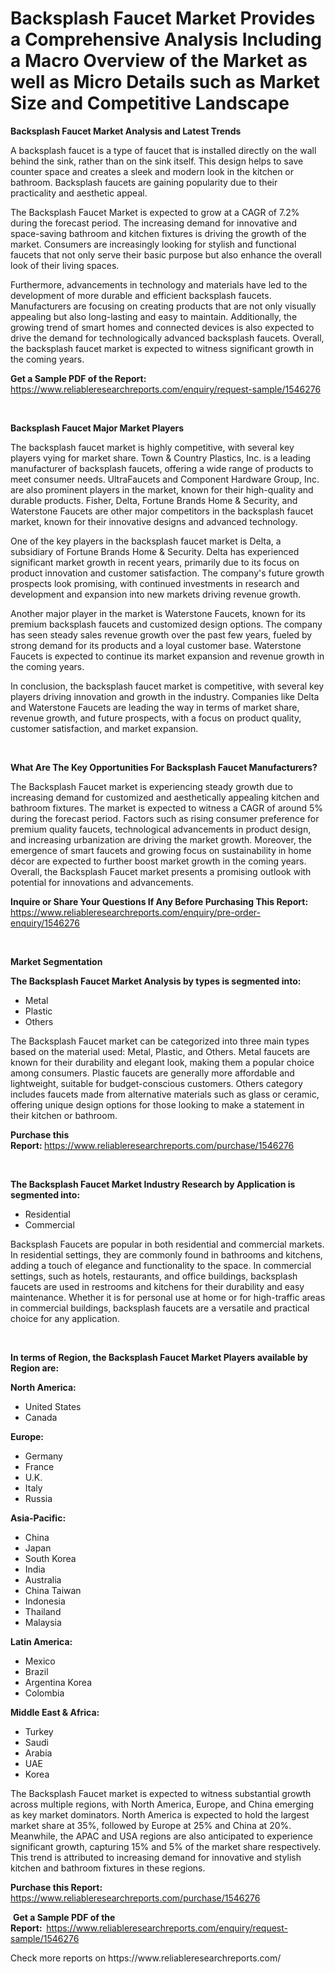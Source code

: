 <p><h1>Backsplash Faucet Market Provides a Comprehensive Analysis Including a Macro Overview of the Market as well as Micro Details such as Market Size and Competitive Landscape</h1></p><p><strong>Backsplash Faucet Market Analysis and Latest Trends</strong></p>
<p><p>A backsplash faucet is a type of faucet that is installed directly on the wall behind the sink, rather than on the sink itself. This design helps to save counter space and creates a sleek and modern look in the kitchen or bathroom. Backsplash faucets are gaining popularity due to their practicality and aesthetic appeal.</p><p>The Backsplash Faucet Market is expected to grow at a CAGR of 7.2% during the forecast period. The increasing demand for innovative and space-saving bathroom and kitchen fixtures is driving the growth of the market. Consumers are increasingly looking for stylish and functional faucets that not only serve their basic purpose but also enhance the overall look of their living spaces.</p><p>Furthermore, advancements in technology and materials have led to the development of more durable and efficient backsplash faucets. Manufacturers are focusing on creating products that are not only visually appealing but also long-lasting and easy to maintain. Additionally, the growing trend of smart homes and connected devices is also expected to drive the demand for technologically advanced backsplash faucets. Overall, the backsplash faucet market is expected to witness significant growth in the coming years.</p></p>
<p><strong>Get a Sample PDF of the Report:&nbsp;</strong> <a href="https://www.reliableresearchreports.com/enquiry/request-sample/1546276">https://www.reliableresearchreports.com/enquiry/request-sample/1546276</a></p>
<p>&nbsp;</p>
<p><strong>Backsplash Faucet Major Market Players</strong></p>
<p><p>The backsplash faucet market is highly competitive, with several key players vying for market share. Town & Country Plastics, Inc. is a leading manufacturer of backsplash faucets, offering a wide range of products to meet consumer needs. UltraFaucets and Component Hardware Group, Inc. are also prominent players in the market, known for their high-quality and durable products. Fisher, Delta, Fortune Brands Home & Security, and Waterstone Faucets are other major competitors in the backsplash faucet market, known for their innovative designs and advanced technology.</p><p>One of the key players in the backsplash faucet market is Delta, a subsidiary of Fortune Brands Home & Security. Delta has experienced significant market growth in recent years, primarily due to its focus on product innovation and customer satisfaction. The company's future growth prospects look promising, with continued investments in research and development and expansion into new markets driving revenue growth.</p><p>Another major player in the market is Waterstone Faucets, known for its premium backsplash faucets and customized design options. The company has seen steady sales revenue growth over the past few years, fueled by strong demand for its products and a loyal customer base. Waterstone Faucets is expected to continue its market expansion and revenue growth in the coming years.</p><p>In conclusion, the backsplash faucet market is competitive, with several key players driving innovation and growth in the industry. Companies like Delta and Waterstone Faucets are leading the way in terms of market share, revenue growth, and future prospects, with a focus on product quality, customer satisfaction, and market expansion.</p></p>
<p>&nbsp;</p>
<p><strong>What Are The Key Opportunities For Backsplash Faucet Manufacturers?</strong></p>
<p><p>The Backsplash Faucet market is experiencing steady growth due to increasing demand for customized and aesthetically appealing kitchen and bathroom fixtures. The market is expected to witness a CAGR of around 5% during the forecast period. Factors such as rising consumer preference for premium quality faucets, technological advancements in product design, and increasing urbanization are driving the market growth. Moreover, the emergence of smart faucets and growing focus on sustainability in home décor are expected to further boost market growth in the coming years. Overall, the Backsplash Faucet market presents a promising outlook with potential for innovations and advancements.</p></p>
<p><strong>Inquire or Share Your Questions If Any Before Purchasing This Report:</strong> <a href="https://www.reliableresearchreports.com/enquiry/pre-order-enquiry/1546276">https://www.reliableresearchreports.com/enquiry/pre-order-enquiry/1546276</a></p>
<p>&nbsp;</p>
<p><strong>Market Segmentation</strong></p>
<p><strong>The Backsplash Faucet Market Analysis by types is segmented into:</strong></p>
<p><ul><li>Metal</li><li>Plastic</li><li>Others</li></ul></p>
<p><p>The Backsplash Faucet market can be categorized into three main types based on the material used: Metal, Plastic, and Others. Metal faucets are known for their durability and elegant look, making them a popular choice among consumers. Plastic faucets are generally more affordable and lightweight, suitable for budget-conscious customers. Others category includes faucets made from alternative materials such as glass or ceramic, offering unique design options for those looking to make a statement in their kitchen or bathroom.</p></p>
<p><strong>Purchase this Report:&nbsp;</strong><a href="https://www.reliableresearchreports.com/purchase/1546276">https://www.reliableresearchreports.com/purchase/1546276</a></p>
<p>&nbsp;</p>
<p><strong>The Backsplash Faucet Market Industry Research by Application is segmented into:</strong></p>
<p><ul><li>Residential</li><li>Commercial</li></ul></p>
<p><p>Backsplash Faucets are popular in both residential and commercial markets. In residential settings, they are commonly found in bathrooms and kitchens, adding a touch of elegance and functionality to the space. In commercial settings, such as hotels, restaurants, and office buildings, backsplash faucets are used in restrooms and kitchens for their durability and easy maintenance. Whether it is for personal use at home or for high-traffic areas in commercial buildings, backsplash faucets are a versatile and practical choice for any application.</p></p>
<p>&nbsp;</p>
<p><strong>In terms of Region, the Backsplash Faucet Market Players available by Region are:</strong></p>
<p>
    <p> <strong> North America: </strong>
        <ul>
            <li>United States</li>
            <li>Canada</li>
        </ul>
        </p> 
    <p> <strong> Europe: </strong>
        <ul>
            <li>Germany</li>
            <li>France</li>
            <li>U.K.</li>
            <li>Italy</li>
            <li>Russia</li>
        </ul>
        </p> 
    <p> <strong> Asia-Pacific: </strong>
        <ul>
            <li>China</li>
            <li>Japan</li>
            <li>South Korea</li>
            <li>India</li>
            <li>Australia</li>
            <li>China Taiwan</li>
            <li>Indonesia</li>
            <li>Thailand</li>
            <li>Malaysia</li>
        </ul>
        </p> 
    <p> <strong> Latin America: </strong>
        <ul>
            <li>Mexico</li>
            <li>Brazil</li>
            <li>Argentina Korea</li>
            <li>Colombia</li>
        </ul>
        </p> 
    <p> <strong> Middle East & Africa: </strong>
        <ul>
            <li>Turkey</li>
            <li>Saudi</li>
            <li>Arabia</li>
            <li>UAE</li>
            <li>Korea</li>
        </ul>
    </p>
    </p>
<p><p>The Backsplash Faucet market is expected to witness substantial growth across multiple regions, with North America, Europe, and China emerging as key market dominators. North America is expected to hold the largest market share at 35%, followed by Europe at 25% and China at 20%. Meanwhile, the APAC and USA regions are also anticipated to experience significant growth, capturing 15% and 5% of the market share respectively. This trend is attributed to increasing demand for innovative and stylish kitchen and bathroom fixtures in these regions.</p></p>
<p><strong>Purchase this Report: </strong><a href="https://www.reliableresearchreports.com/purchase/1546276">https://www.reliableresearchreports.com/purchase/1546276</a></p>
<p>&nbsp;<strong>Get a Sample PDF of the Report:&nbsp;&nbsp;</strong><a href="https://www.reliableresearchreports.com/enquiry/request-sample/1546276">https://www.reliableresearchreports.com/enquiry/request-sample/1546276</a></p>
<p><strong></strong></p>
<p>Check more reports on https://www.reliableresearchreports.com/</p>